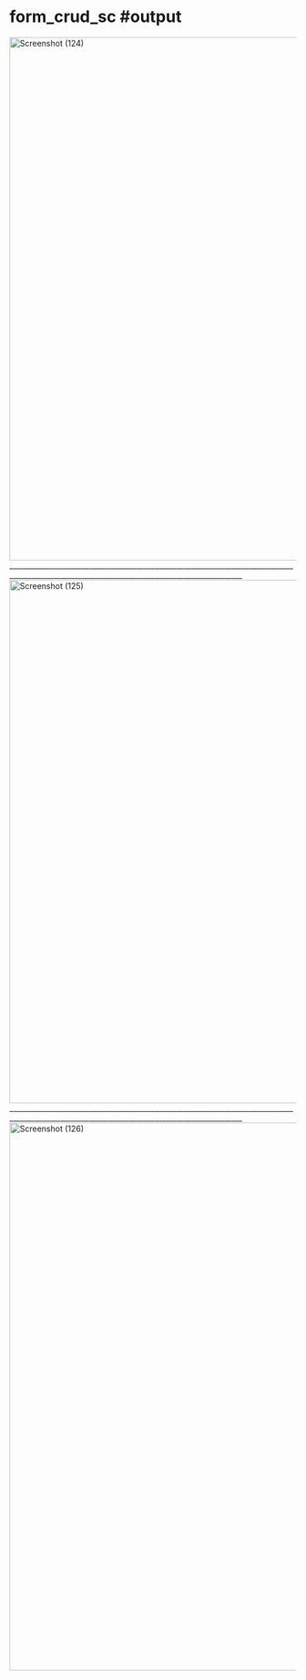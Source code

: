 # form_crud_sc #output
<img width="917" alt="Screenshot (124)" src="https://github.com/derril02/form_crud_sc/assets/113321080/f888f007-a504-4639-9ef0-600a6a8d8148">
______________________________________________________________________________________________________________________________________________
<img width="917" alt="Screenshot (125)" src="https://github.com/derril02/form_crud_sc/assets/113321080/66c763cb-0b35-4596-bd96-087325be1655">
______________________________________________________________________________________________________________________________________________
<img width="960" alt="Screenshot (126)" src="https://github.com/derril02/form_crud_sc/assets/113321080/8b4f0fc4-c834-4ff4-8e2d-be9187ea313d">
